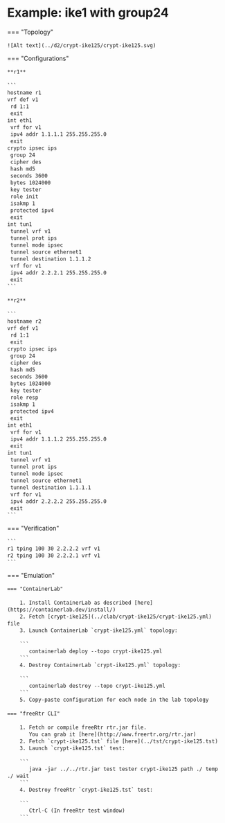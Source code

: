 # Example: ike1 with group24

=== "Topology"

    ![Alt text](../d2/crypt-ike125/crypt-ike125.svg)

=== "Configurations"

    **r1**

    ```
    hostname r1
    vrf def v1
     rd 1:1
     exit
    int eth1
     vrf for v1
     ipv4 addr 1.1.1.1 255.255.255.0
     exit
    crypto ipsec ips
     group 24
     cipher des
     hash md5
     seconds 3600
     bytes 1024000
     key tester
     role init
     isakmp 1
     protected ipv4
     exit
    int tun1
     tunnel vrf v1
     tunnel prot ips
     tunnel mode ipsec
     tunnel source ethernet1
     tunnel destination 1.1.1.2
     vrf for v1
     ipv4 addr 2.2.2.1 255.255.255.0
     exit
    ```

    **r2**

    ```
    hostname r2
    vrf def v1
     rd 1:1
     exit
    crypto ipsec ips
     group 24
     cipher des
     hash md5
     seconds 3600
     bytes 1024000
     key tester
     role resp
     isakmp 1
     protected ipv4
     exit
    int eth1
     vrf for v1
     ipv4 addr 1.1.1.2 255.255.255.0
     exit
    int tun1
     tunnel vrf v1
     tunnel prot ips
     tunnel mode ipsec
     tunnel source ethernet1
     tunnel destination 1.1.1.1
     vrf for v1
     ipv4 addr 2.2.2.2 255.255.255.0
     exit
    ```

=== "Verification"

    ```
    r1 tping 100 30 2.2.2.2 vrf v1
    r2 tping 100 30 2.2.2.1 vrf v1
    ```

=== "Emulation"

    === "ContainerLab"

        1. Install ContainerLab as described [here](https://containerlab.dev/install/)  
        2. Fetch [crypt-ike125](../clab/crypt-ike125/crypt-ike125.yml) file  
        3. Launch ContainerLab `crypt-ike125.yml` topology:  

        ```
           containerlab deploy --topo crypt-ike125.yml  
        ```
        4. Destroy ContainerLab `crypt-ike125.yml` topology:  

        ```
           containerlab destroy --topo crypt-ike125.yml  
        ```
        5. Copy-paste configuration for each node in the lab topology

    === "freeRtr CLI"

        1. Fetch or compile freeRtr rtr.jar file.  
           You can grab it [here](http://www.freertr.org/rtr.jar)  
        2. Fetch `crypt-ike125.tst` file [here](../tst/crypt-ike125.tst)  
        3. Launch `crypt-ike125.tst` test:  

        ```
           java -jar ../../rtr.jar test tester crypt-ike125 path ./ temp ./ wait
        ```
        4. Destroy freeRtr `crypt-ike125.tst` test:  

        ```
           Ctrl-C (In freeRtr test window)
        ```

